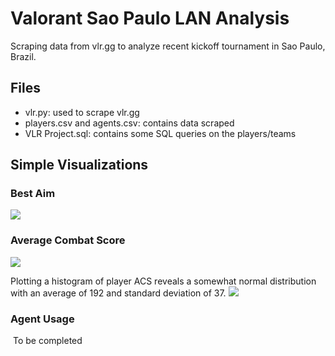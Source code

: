 # Valorant Sao Paulo LAN Analysis
Scraping data from vlr.gg to analyze recent kickoff tournament in Sao Paulo, Brazil.

## Files
- vlr.py: used to scrape vlr.gg
- players.csv and agents.csv: contains data scraped
- VLR Project.sql: contains some SQL queries on the players/teams

## Simple Visualizations
### Best Aim
![](https://github.com/kxmii/VLR-Analysis-Project/blob/main/visualizations/hspercent.gif)

### Average Combat Score
![](https://github.com/kxmii/VLR-Analysis-Project/blob/main/visualizations/individualacs.gif)

Plotting a histogram of player ACS reveals a somewhat normal distribution with an average of 192 and standard deviation of 37.
![](https://github.com/kxmii/VLR-Analysis-Project/blob/main/visualizations/histogramacs.gif)

### Agent Usage
![]()
To be completed
